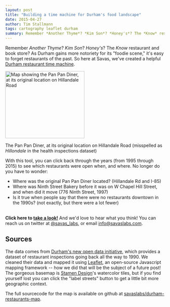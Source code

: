 ```yaml
---
layout: post
title: "Building a time machine for Durham's food landscape"
date: 2015-04-27
author: Tim Stallmann
tags: cartography leaflet durham
summary: Remember *Another Thyme*? *Kim Son*? *Honey's*? The *Know* restaurant and book store? As Durham gains more notoriety for its "foodie scene," it's easy to forget restaurants of the past. So here at Savas, we've created a Durham restaurant time machine.
---
```

Remember *Another Thyme*? *Kim Son*? *Honey's*? The *Know* restaurant and book store? As Durham gains more notoriety for its "foodie scene," it's easy to forget restaurants of the past.
So here at Savas, we've created a helpful [Durham restaurant time machine](http://www.savaslabs.com/durham-restaurants-map).

<div class="blog-image wrap-left">
<a href="http://www.savaslabs.com/durham-restaurants-map"><img src="/img/blog/restaurants-map-pan-pan-diner.png" alt="Map showing the Pan Pan Diner, at its original location on Hillandale Road" width="250" height="212"></a>
<p>The Pan Pan Diner, at its original location on Hillandale Road (misspelled as <i>Hillondale</i> in the health inspections dataset)</p>
</div>

With this tool, you can click back through the years (from 1995 through 2015) to see which restaurants were open when, and where.
No longer do you have to wonder:

* Where was the original Pan Pan Diner located? (Hillandale Rd and I-85)
* Where was Ninth Street Bakery before it was on W Chapel Hill Street, and when did it move (776 Ninth Street, 1997)
* Is it true when people say that there were no restaurants downtown in the 1990s? (not exactly, but there were a lot fewer)

<br><b>Click here to [take a look!](http://www.savaslabs.com/durham-restaurants-map)</b>
And we'd love to hear what you think! You can reach us on twitter at <a href="https://twitter.com/savas_labs">@savas_labs</a>, or email <a href="mailto:info@savaslabs.com">info@savaslabs.com</a>.

## Sources
The data comes from [Durham's new open data initiative](http://data.dconc.gov/), which provides a dataset of restaurant inspections going back all the way to 1990.
We cleaned their data and mapped it using [Leaflet](http://www.leafletjs.com), an open-source Javascript mapping framework -- how we did that
 will be the subject of a future post! The gorgeous
basemap is [Stamen Design](http://www.stamen.com)'s watercolor tiles, but if you find yourself lost you can click the "label streets" button to get a little bit more
geographic context.

The full sourcecode for the map is available on github at [savaslabs/durham-restaurants-map](https://github.com/savaslabs/durham-restaurants-map).


